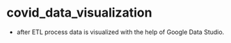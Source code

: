 # covid_data_visualization

* after ETL process data is visualized with the help of Google Data Studio.
